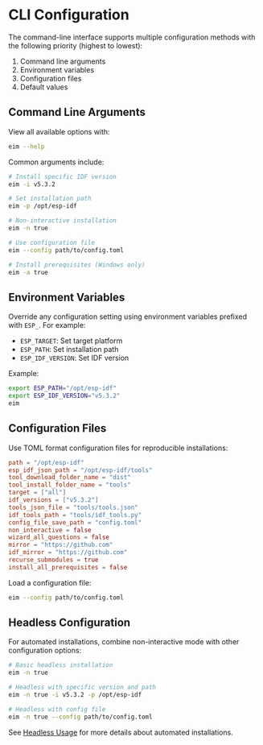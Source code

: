 # CLI Configuration

The command-line interface supports multiple configuration methods with the following priority (highest to lowest):

1. Command line arguments
2. Environment variables
3. Configuration files
4. Default values

## Command Line Arguments

View all available options with:
```bash
eim --help
```

Common arguments include:
```bash
# Install specific IDF version
eim -i v5.3.2

# Set installation path
eim -p /opt/esp-idf

# Non-interactive installation
eim -n true

# Use configuration file
eim --config path/to/config.toml

# Install prerequisites (Windows only)
eim -a true
```

## Environment Variables

Override any configuration setting using environment variables prefixed with `ESP_`. For example:
- `ESP_TARGET`: Set target platform
- `ESP_PATH`: Set installation path
- `ESP_IDF_VERSION`: Set IDF version

Example:
```bash
export ESP_PATH="/opt/esp-idf"
export ESP_IDF_VERSION="v5.3.2"
eim
```

## Configuration Files

Use TOML format configuration files for reproducible installations:

```toml
path = "/opt/esp-idf"
esp_idf_json_path = "/opt/esp-idf/tools"
tool_download_folder_name = "dist"
tool_install_folder_name = "tools"
target = ["all"]
idf_versions = ["v5.3.2"]
tools_json_file = "tools/tools.json"
idf_tools_path = "tools/idf_tools.py"
config_file_save_path = "config.toml"
non_interactive = false
wizard_all_questions = false
mirror = "https://github.com"
idf_mirror = "https://github.com"
recurse_submodules = true
install_all_prerequisites = false
```

Load a configuration file:
```bash
eim --config path/to/config.toml
```

## Headless Configuration

For automated installations, combine non-interactive mode with other configuration options:

```bash
# Basic headless installation
eim -n true

# Headless with specific version and path
eim -n true -i v5.3.2 -p /opt/esp-idf

# Headless with config file
eim -n true --config path/to/config.toml
```

See [Headless Usage](./headless_usage.md) for more details about automated installations. 